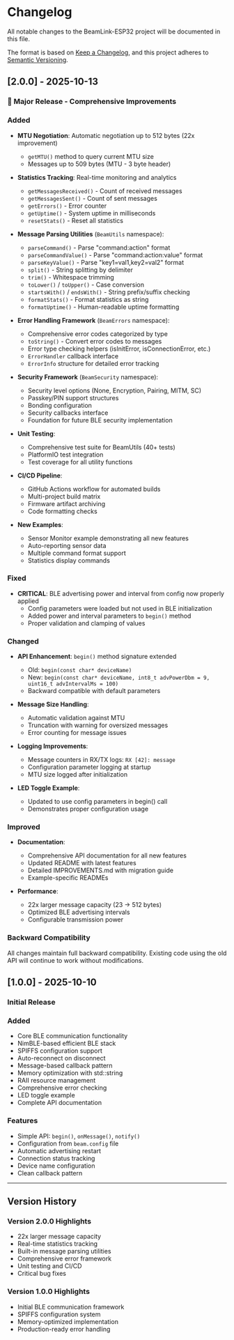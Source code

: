 # Changelog

All notable changes to the BeamLink-ESP32 project will be documented in this file.

The format is based on [Keep a Changelog](https://keepachangelog.com/en/1.0.0/),
and this project adheres to [Semantic Versioning](https://semver.org/spec/v2.0.0.html).

## [2.0.0] - 2025-10-13

### 🎉 Major Release - Comprehensive Improvements

### Added
- **MTU Negotiation**: Automatic negotiation up to 512 bytes (22x improvement)
  - `getMTU()` method to query current MTU size
  - Messages up to 509 bytes (MTU - 3 byte header)
  
- **Statistics Tracking**: Real-time monitoring and analytics
  - `getMessagesReceived()` - Count of received messages
  - `getMessagesSent()` - Count of sent messages
  - `getErrors()` - Error counter
  - `getUptime()` - System uptime in milliseconds
  - `resetStats()` - Reset all statistics
  
- **Message Parsing Utilities** (`BeamUtils` namespace):
  - `parseCommand()` - Parse "command:action" format
  - `parseCommandValue()` - Parse "command:action:value" format
  - `parseKeyValue()` - Parse "key1=val1,key2=val2" format
  - `split()` - String splitting by delimiter
  - `trim()` - Whitespace trimming
  - `toLower()` / `toUpper()` - Case conversion
  - `startsWith()` / `endsWith()` - String prefix/suffix checking
  - `formatStats()` - Format statistics as string
  - `formatUptime()` - Human-readable uptime formatting
  
- **Error Handling Framework** (`BeamErrors` namespace):
  - Comprehensive error codes categorized by type
  - `toString()` - Convert error codes to messages
  - Error type checking helpers (isInitError, isConnectionError, etc.)
  - `ErrorHandler` callback interface
  - `ErrorInfo` structure for detailed error tracking
  
- **Security Framework** (`BeamSecurity` namespace):
  - Security level options (None, Encryption, Pairing, MITM, SC)
  - Passkey/PIN support structures
  - Bonding configuration
  - Security callbacks interface
  - Foundation for future BLE security implementation
  
- **Unit Testing**:
  - Comprehensive test suite for BeamUtils (40+ tests)
  - PlatformIO test integration
  - Test coverage for all utility functions
  
- **CI/CD Pipeline**:
  - GitHub Actions workflow for automated builds
  - Multi-project build matrix
  - Firmware artifact archiving
  - Code formatting checks
  
- **New Examples**:
  - Sensor Monitor example demonstrating all new features
  - Auto-reporting sensor data
  - Multiple command format support
  - Statistics display commands

### Fixed
- **CRITICAL**: BLE advertising power and interval from config now properly applied
  - Config parameters were loaded but not used in BLE initialization
  - Added power and interval parameters to `begin()` method
  - Proper validation and clamping of values

### Changed
- **API Enhancement**: `begin()` method signature extended
  - Old: `begin(const char* deviceName)`
  - New: `begin(const char* deviceName, int8_t advPowerDbm = 9, uint16_t advIntervalMs = 100)`
  - Backward compatible with default parameters
  
- **Message Size Handling**:
  - Automatic validation against MTU
  - Truncation with warning for oversized messages
  - Error counting for message issues
  
- **Logging Improvements**:
  - Message counters in RX/TX logs: `RX [42]: message`
  - Configuration parameter logging at startup
  - MTU size logged after initialization
  
- **LED Toggle Example**:
  - Updated to use config parameters in begin() call
  - Demonstrates proper configuration usage

### Improved
- **Documentation**:
  - Comprehensive API documentation for all new features
  - Updated README with latest features
  - Detailed IMPROVEMENTS.md with migration guide
  - Example-specific READMEs
  
- **Performance**:
  - 22x larger message capacity (23 → 512 bytes)
  - Optimized BLE advertising intervals
  - Configurable transmission power

### Backward Compatibility
All changes maintain full backward compatibility. Existing code using the old API will continue to work without modifications.

## [1.0.0] - 2025-10-10

### Initial Release

### Added
- Core BLE communication functionality
- NimBLE-based efficient BLE stack
- SPIFFS configuration support
- Auto-reconnect on disconnect
- Message-based callback pattern
- Memory optimization with std::string
- RAII resource management
- Comprehensive error checking
- LED toggle example
- Complete API documentation

### Features
- Simple API: `begin()`, `onMessage()`, `notify()`
- Configuration from `beam.config` file
- Automatic advertising restart
- Connection status tracking
- Device name configuration
- Clean callback pattern

---

## Version History

### Version 2.0.0 Highlights
- 22x larger message capacity
- Real-time statistics tracking
- Built-in message parsing utilities
- Comprehensive error framework
- Unit testing and CI/CD
- Critical bug fixes

### Version 1.0.0 Highlights
- Initial BLE communication framework
- SPIFFS configuration system
- Memory-optimized implementation
- Production-ready error handling

